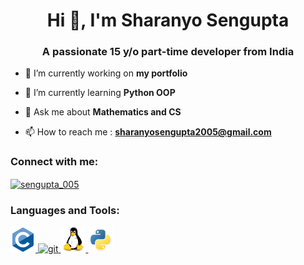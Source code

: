 <h1 align="center">Hi 👋, I'm Sharanyo Sengupta</h1>
<h3 align="center">A passionate 15 y/o part-time developer from India</h3>

- 🔭 I’m currently working on **my portfolio**

- 🌱 I’m currently learning **Python OOP**

- 💬 Ask me about **Mathematics and CS**

- 📫 How to reach me : **sharanyosengupta2005@gmail.com**

<h3 align="left">Connect with me:</h3>
<p align="left">
<a href="https://instagram.com/sha.ran.yo" target="blank"><img align="center" src="https://raw.githubusercontent.com/rahuldkjain/github-profile-readme-generator/master/src/images/icons/Social/instagram.svg" alt="sengupta_005" height="30" width="40" /></a>
</p>

<h3 align="left">Languages and Tools:</h3>
<p align="left"> <a href="https://www.cprogramming.com/" target="_blank"> <img src="https://raw.githubusercontent.com/devicons/devicon/master/icons/c/c-original.svg" alt="c" width="40" height="40"/> </a> <a href="https://git-scm.com/" target="_blank"> <img src="https://www.vectorlogo.zone/logos/git-scm/git-scm-icon.svg" alt="git" width="40" height="40"/> </a> <a href="https://www.linux.org/" target="_blank"> <img src="https://raw.githubusercontent.com/devicons/devicon/master/icons/linux/linux-original.svg" alt="linux" width="40" height="40"/> </a> <a href="https://www.python.org" target="_blank"> <img src="https://raw.githubusercontent.com/devicons/devicon/master/icons/python/python-original.svg" alt="python" width="40" height="40"/> </a> </p>

